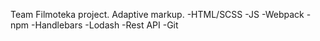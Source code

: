 Team Filmoteka project. Adaptive markup.
-HTML/SCSS
-JS
-Webpack
-npm
-Handlebars
-Lodash
-Rest API
-Git
